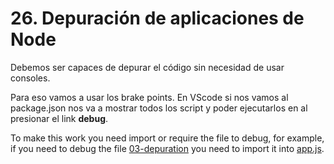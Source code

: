 # 26. Depuración de aplicaciones de Node

Debemos ser capaces de depurar el código sin necesidad de usar consoles.

Para eso vamos a usar los brake points. En VScode si nos vamos al package.json nos va a mostrar todos los script y poder ejecutarlos en al presionar el link **debug**.

To make this work you need import or require the file to debug, for example, if you need to debug the file [03-depuration](../03-depuration/index.js) you need to import it into [app.js](../../app.js).